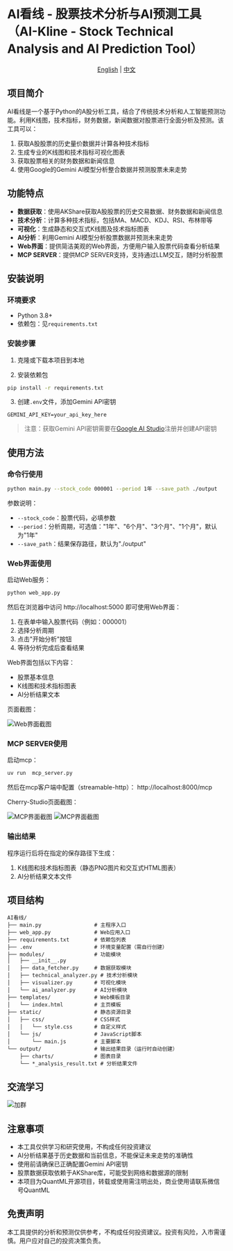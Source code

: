 # AI看线 - 股票技术分析与AI预测工具（AI-Kline - Stock Technical Analysis and AI Prediction Tool）


<div align="center">
  <!-- Keep these links. Translations will automatically update with the README. -->
  <a href="README_EN.md">English</a> |  <a href="README.md">中文</a> 

</div>

## 项目简介

AI看线是一个基于Python的A股分析工具，结合了传统技术分析和人工智能预测功能。利用K线图，技术指标，财务数据，新闻数据对股票进行全面分析及预测。该工具可以：

1. 获取A股股票的历史量价数据并计算各种技术指标
2. 生成专业的K线图和技术指标可视化图表
3. 获取股票相关的财务数据和新闻信息
4. 使用Google的Gemini AI模型分析整合数据并预测股票未来走势

## 功能特点

- **数据获取**：使用AKShare获取A股股票的历史交易数据、财务数据和新闻信息
- **技术分析**：计算多种技术指标，包括MA、MACD、KDJ、RSI、布林带等
- **可视化**：生成静态和交互式K线图及技术指标图表
- **AI分析**：利用Gemini AI模型分析股票数据并预测未来走势
- **Web界面**：提供简洁美观的Web界面，方便用户输入股票代码查看分析结果
- **MCP SERVER**：提供MCP SERVER支持，支持通过LLM交互，随时分析股票


## 安装说明

### 环境要求

- Python 3.8+
- 依赖包：见`requirements.txt`

### 安装步骤

1. 克隆或下载本项目到本地

2. 安装依赖包

```bash
pip install -r requirements.txt
```

3. 创建`.env`文件，添加Gemini API密钥

```
GEMINI_API_KEY=your_api_key_here
```

> 注意：获取Gemini API密钥需要在[Google AI Studio](https://ai.google.dev/)注册并创建API密钥

## 使用方法

### 命令行使用

```bash
python main.py --stock_code 000001 --period 1年 --save_path ./output
```

参数说明：
- `--stock_code`：股票代码，必填参数
- `--period`：分析周期，可选值："1年"、"6个月"、"3个月"、"1个月"，默认为"1年"
- `--save_path`：结果保存路径，默认为"./output"

### Web界面使用

启动Web服务：

```bash
python web_app.py
```

然后在浏览器中访问 http://localhost:5000 即可使用Web界面：

1. 在表单中输入股票代码（例如：000001）
2. 选择分析周期
3. 点击"开始分析"按钮
4. 等待分析完成后查看结果

Web界面包括以下内容：
- 股票基本信息
- K线图和技术指标图表
- AI分析结果文本

页面截图：

![Web界面截图](static/images/image.png)


### MCP SERVER使用

启动mcp：
```bash
uv run  mcp_server.py
```

然后在mcp客户端中配置（streamable-http）：
http://localhost:8000/mcp 

Cherry-Studio页面截图：

![MCP界面截图](static/images/mcp1.png)
![MCP界面截图](static/images/mcp2.png)



### 输出结果

程序运行后将在指定的保存路径下生成：

1. K线图和技术指标图表（静态PNG图片和交互式HTML图表）
2. AI分析结果文本文件




## 项目结构

```
AI看线/
├── main.py                 # 主程序入口
├── web_app.py              # Web应用入口
├── requirements.txt        # 依赖包列表
├── .env                    # 环境变量配置（需自行创建）
├── modules/                # 功能模块
│   ├── __init__.py
│   ├── data_fetcher.py     # 数据获取模块
│   ├── technical_analyzer.py # 技术分析模块
│   ├── visualizer.py       # 可视化模块
│   └── ai_analyzer.py      # AI分析模块
├── templates/              # Web模板目录
│   └── index.html          # 主页模板
├── static/                 # 静态资源目录
│   ├── css/                # CSS样式
│   │   └── style.css       # 自定义样式
│   └── js/                 # JavaScript脚本
│       └── main.js         # 主要脚本
└── output/                 # 输出结果目录（运行时自动创建）
    ├── charts/             # 图表目录
    └── *_analysis_result.txt # 分析结果文件
```



## 交流学习

![加群](static/images/yzbjs1.png)

## 注意事项

- 本工具仅供学习和研究使用，不构成任何投资建议
- AI分析结果基于历史数据和当前信息，不能保证未来走势的准确性
- 使用前请确保已正确配置Gemini API密钥
- 股票数据获取依赖于AKShare库，可能受到网络和数据源的限制
- 本项目为QuantML开源项目，转载或使用需注明出处，商业使用请联系微信号QuantML


## 免责声明

本工具提供的分析和预测仅供参考，不构成任何投资建议。投资有风险，入市需谨慎。用户应对自己的投资决策负责。